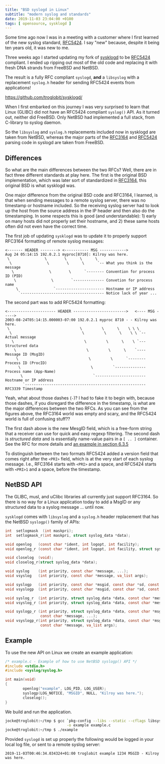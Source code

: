 ```yaml
---
title: "BSD syslogd in Linux"
subtitle: "modern syslog and standards"
date: 2019-11-03 23:04:00 +0100
tags: [ opensource, sysklogd ]
---
```


Some time ago now I was in a meeting with a customer where I first learned of
the new syslog standard, [RFC5424][].  I say "new" because, despite it being
ten years old, it was new to me.

Three weeks ago I started updating my fork of [sysklogd][] to be [RFC5424][]
compliant.  I ended up ripping out most of the old code and replacing it with
fresh DNA strands from FreeBSD and NetBSD.

The result is a fully RFC compliant `syslogd`, **and** a `libsyslog` with a
replacement `syslog.h` header for sending RFC5424 events from applications!

<https://github.com/troglobit/sysklogd/>

<!--more-->

When I first embarked on this journey I was very surprised to learn that Linux
(GLIBC) did not have an RFC5424 compliant `syslog()` API.  As it turned out,
neither did FreeBSD.  Only NetBSD had implemented a full stack, from C-library
to syslog daemon.

So the `libsyslog` and `syslog.h` replacements included now in sysklogd are
taken from NetBSD, whereas the major parts of the [RFC3164][] and [RFC5424][]
parsing code in syslogd are taken from FreeBSD.


Differences
-----------

So what are the main differences between the two RFCs?  Well, there are in
fact three different standards at play here.  The first is the original BSD
implementation, which was later sort of standardized in [RFC3164][], this
original BSD is what sysklogd was.

One major difference from the original BSD code and RFC3164, I learned, is
that when sending messages to a remote syslog server, there was no timestamp
or hostname included.  So the receiving syslog server had to look up the host
from the source address in the IP header and then also do the timestamping.
In some respects this is good (and understandable): 1) early on many hosts did
not properly set their hostname, and 2) these same hosts often did not even
have the correct time.

The first job of updating `sysklogd` was to update it to properly support
RFC3164 formatting of remote syslog messages:

    <------- HEADER --------> <----------- MSG ------------>
    Aug 24 05:14:15 192.0.2.1 myproc[8710]: Kilroy was here.
	 \                \        \      \      \
      \                \        \      \      `-- What you think is the message
       \                \        \      `-------- Convention for process ID (PID)
	    \				 \	      `-------------- Convetion for process name
		 \                `---------------------- Hostname or IP address
	      `-------------------------------------- Notice lack of year ...

The second part was to add RFC5424 formatting:

    <---------------------- HEADER ------------------------>   <---- MSG ----->
    2003-08-24T05:14:15.000003-07:00 192.0.2.1 myproc 8710 - - Kilroy was here.
     \                                \         \      \    \ \ \
      \                                \         \      \    \ \ `-- Actual message
       \                                \         \      \    \ `--- Structured data
        \                                \         \      \    `---- Message ID (MsgID)
         \                                \         \      `-------- Process ID (ProcID)
          \                                \         `-------------- Process name (App-Name)
           \                                `----------------------- Hostname or IP address
            `------------------------------------------------------- RFC3339 Timestamp
	
Yeah, what about those dashes (`-`)?  I had to fake it to begin with, because
those dashes, if you disregard the difference in the timestamp, is what are
the major differences between the two RFCs.  As you can see from the figures
above, the RFC3164 world was empty and scary, and the RFC5424 world is full of
confusing stuff??

The first dash above is the new MesgID field, which is a free-form string that
a receiver can use for quick and easy regexp filtering.  The second dash is
*structured data* and is essentially name-value pairs in a `[ .. ]` container.
See the RFC for more details and [an example in section
6.3.5](https://tools.ietf.org/html/rfc5424#section-6.3.5)

To distinguish between the two formats RFC5424 added a version field that
comes right after the `<PRI>` field, which is at the very start of each syslog
message.  I.e., RFC3164 starts with `<PRI>` and a space, and RFC5424 starts
with `<PRI>1` and a space, before the timestamp.


NetBSD API
----------

The GLIBC, musl, and uClibc libraries all currently just support RFC3164.  So
there is no way for a Linux application today to add a MsgID or any structured
data to a syslog message ... until now.

`sysklogd` comes with `libsyslog` and a `syslog.h` header replacement that
has the NetBSD `syslogp()` family of APIs:

```c
int  setlogmask  (int maskpri);
int  setlogmask_r(int maskpri, struct syslog_data *data);

void openlog   (const char *ident, int logopt, int facility);
void openlog_r (const char *ident, int logopt, int facility, struct syslog_data *data);

void closelog  (void);
void closelog_r(struct syslog_data *data);

void syslog    (int priority, const char *message, ...);
void vsyslog   (int priority, const char *message, va_list args);

void syslogp   (int priority, const char *msgid, const char *sd, const char *message, ...);
void vsyslogp  (int priority, const char *msgid, const char *sd, const char *message, va_list args);

void syslog_r  (int priority, struct syslog_data *data, const char *message, ...);
void vsyslog_r (int priority, struct syslog_data *data, const char *message, va_list args);

void syslogp_r (int priority, struct syslog_data *data, const char *msgid, const char *sd,
                const char *message, ...);
void vsyslogp_r(int priority, struct syslog_data *data, const char *msgid, const char *sd,
                const char *message, va_list args);
```

Example
-------

To use the new API on Linux we create an example application:

```c
/* example.c - Example of how to use NetBSD syslogp() API */
#include <stdio.h>
#include <syslog/syslog.h>

int main(void)
{
        openlog("example", LOG_PID, LOG_USER);
        syslogp(LOG_NOTICE, "MSGID", NULL, "Kilroy was here.");
        closelog();
}
```

We build and run the application.

```sh
jocke@troglobit:~/tmp $ gcc `pkg-config --libs --static --cflags libsyslog` \
                            -o example example.c
jocke@troglobit:~/tmp $ ./example
```

Provided `syslogd` is set up properly the following would be logged in your
local log file, or sent to a remote syslog server:

    2019-11-03T00:46:34.034324+01:00 troglobit example 1234 MSGID - Kilroy was here.


[RFC3164]:  https://tools.ietf.org/html/rfc3164
[RFC5424]:  https://tools.ietf.org/html/rfc5424
[sysklogd]: https://www.infodrom.org/projects/sysklogd/
